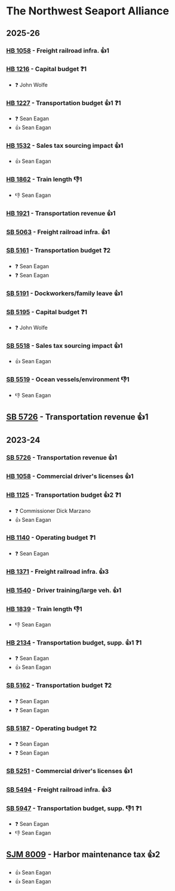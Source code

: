 # The Northwest Seaport Alliance
## 2025-26

### [HB 1058](/bill/2025-26/hb/1058/) - Freight railroad infra. 👍1  

### [HB 1216](/bill/2025-26/hb/1216/) - Capital budget   ❓1
* ❓ John Wolfe

### [HB 1227](/bill/2025-26/hb/1227/) - Transportation budget 👍1  ❓1
* ❓ Sean Eagan
* 👍 Sean Eagan

### [HB 1532](/bill/2025-26/hb/1532/) - Sales tax sourcing impact 👍1  
* 👍 Sean Eagan

### [HB 1862](/bill/2025-26/hb/1862/) - Train length  👎1 
* 👎 Sean Eagan

### [HB 1921](/bill/2025-26/hb/1921/) - Transportation revenue 👍1  

### [SB 5063](/bill/2025-26/sb/5063/) - Freight railroad infra. 👍1  

### [SB 5161](/bill/2025-26/sb/5161/) - Transportation budget   ❓2
* ❓ Sean Eagan
* ❓ Sean Eagan

### [SB 5191](/bill/2025-26/sb/5191/) - Dockworkers/family leave 👍1  

### [SB 5195](/bill/2025-26/sb/5195/) - Capital budget   ❓1
* ❓ John Wolfe

### [SB 5518](/bill/2025-26/sb/5518/) - Sales tax sourcing impact 👍1  
* 👍 Sean Eagan

### [SB 5519](/bill/2025-26/sb/5519/) - Ocean vessels/environment  👎1 
* 👎 Sean Eagan

## [SB 5726](/bill/2025-26/sb/5726/) - Transportation revenue 👍1  

## 2023-24

### [SB 5726](/bill/2023-24/sb/5726/) - Transportation revenue 👍1  

### [HB 1058](/bill/2023-24/hb/1058/) - Commercial driver's licenses 👍1  

### [HB 1125](/bill/2023-24/hb/1125/) - Transportation budget 👍2  ❓1
* ❓ Commissioner Dick Marzano
* 👍 Sean Eagan

### [HB 1140](/bill/2023-24/hb/1140/) - Operating budget   ❓1
* ❓ Sean Eagan

### [HB 1371](/bill/2023-24/hb/1371/) - Freight railroad infra. 👍3  

### [HB 1540](/bill/2023-24/hb/1540/) - Driver training/large veh. 👍1  

### [HB 1839](/bill/2023-24/hb/1839/) - Train length  👎1 
* 👎 Sean Eagan

### [HB 2134](/bill/2023-24/hb/2134/) - Transportation budget, supp. 👍1  ❓1
* ❓ Sean Eagan
* 👍 Sean Eagan

### [SB 5162](/bill/2023-24/sb/5162/) - Transportation budget   ❓2
* ❓ Sean Eagan
* ❓ Sean Eagan

### [SB 5187](/bill/2023-24/sb/5187/) - Operating budget   ❓2
* ❓ Sean Eagan
* ❓ Sean Eagan

### [SB 5251](/bill/2023-24/sb/5251/) - Commercial driver's licenses 👍1  

### [SB 5494](/bill/2023-24/sb/5494/) - Freight railroad infra. 👍3  

### [SB 5947](/bill/2023-24/sb/5947/) - Transportation budget, supp.  👎1 ❓1
* ❓ Sean Eagan
* 👎 Sean Eagan

## [SJM 8009](/bill/2023-24/sjm/8009/) - Harbor maintenance tax 👍2  
* 👍 Sean Eagan
* 👍 Sean Eagan
